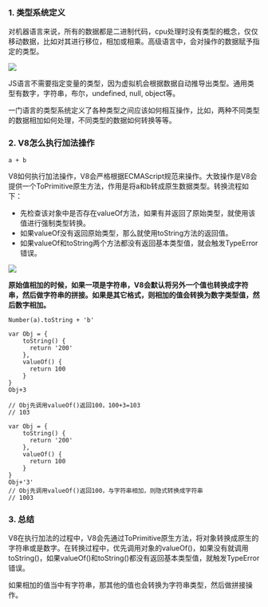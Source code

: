 ### 1. 类型系统定义

对机器语言来说，所有的数据都是二进制代码，cpu处理时没有类型的概念，仅仅移动数据，比如对其进行移位，相加或相乘。高级语言中，会对操作的数据赋予指定的类型。

![](https://user-gold-cdn.xitu.io/2020/7/24/17380360a7af9db7?w=2284&h=1285&f=png&s=713907)

JS语言不需要指定变量的类型，因为虚拟机会根据数据自动推导出类型。通用类型有数字，字符串，布尔，undefined, null, object等。

一门语言的类型系统定义了各种类型之间应该如何相互操作，比如，两种不同类型的数据相加如何处理，不同类型的数据如何转换等等。

### 2. V8怎么执行加法操作

```
a + b
```

V8如何执行加法操作，V8会严格根据ECMAScript规范来操作。大致操作是V8会提供一个ToPrimitive原生方法，作用是将a和b转成原生数据类型。转换流程如下：
- 先检查该对象中是否存在valueOf方法，如果有并返回了原始类型，就使用该值进行强制类型转换。
- 如果valueOf没有返回原始类型，那么就使用toString方法的返回值。
- 如果valueOf和toString两个方法都没有返回基本类型值，就会触发TypeError错误。

![](https://user-gold-cdn.xitu.io/2020/7/24/1738057a49342a6f?w=2284&h=1285&f=png&s=570512)

**原始值相加的时候，如果一项是字符串，V8会默认将另外一个值也转换成字符串，然后做字符串的拼接。如果是其它格式，则相加的值会转换为数字类型值，然后数字相加。**

```
Number(a).toString + 'b'
```

```
var Obj = {
    toString() {
      return '200'
    }, 
    valueOf() {
      return 100
    }   
}
Obj+3

// Obj先调用valueOf()返回100，100+3=103
// 103
```

```
var Obj = {
    toString() {
      return '200'
    }, 
    valueOf() {
      return 100
    }   
}
Obj+'3'
// Obj先调用valueOf()返回100，与字符串相加，则隐式转换成字符串
// 1003
```

### 3. 总结

V8在执行加法的过程中，V8会先通过ToPrimitive原生方法，将对象转换成原生的字符串或是数字。在转换过程中，优先调用对象的valueOf()，如果没有就调用toString()，如果valueOf()和toString()都没有返回基本类型值，就触发TypeError错误。

如果相加的值当中有字符串，那其他的值也会转换为字符串类型，然后做拼接操作。


